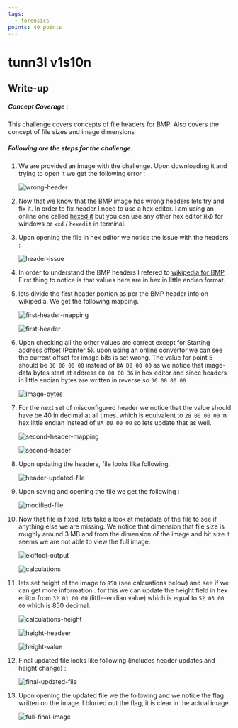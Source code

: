 ```yaml
---
tags:
  - forensics
points: 40 points
---
```

# tunn3l v1s10n

## Write-up
##### Concept Coverage :
This challenge covers concepts of file headers for BMP. Also covers the concept of file sizes and image dimensions 

##### Following are the steps for the challenge: 
1. We are provided an image with the challenge. Upon downloading it and trying to open it we get the following error : 
    
    ![wrong-header](../assets/tunnel-vision/wrong-header.png)
    
2. Now that we know that the BMP image has wrong headers lets try and fix it. In order to fix header I need to use a hex editor. I am using an online one called [hexed.it](https://hexed.it/) but you can use any other hex editor `HxD` for windows or `xxd` / `hexedit` in terminal.
   
3. Upon opening the file in hex editor we notice the issue with the headers :
    
    ![header-issue](../assets/tunnel-vision/header-issue.png)
    
4. In order to understand the BMP headers I refered to [wikipedia for BMP](https://en.wikipedia.org/wiki/BMP_file_format) . First thing to notice is that values here are in hex in little endian format.
   
5. lets divide the first header portion as per the BMP header info on wikipedia. We get the following mapping.
    
    ![first-header-mapping](../assets/tunnel-vision/first-header-mapping.png)
    
    ![first-header](../assets/tunnel-vision/first-header.png)
    
6. Upon checking all the other values are correct except for Starting address offset (Pointer 5). upon using an online convertor we can see the current offset for image bits is set wrong. The value for point 5 should be `36 00 00 00` instead of `BA D0 00 00` as we notice that image-data bytes start at address `00 00 00 36` in hex editor and since headers in little endian bytes are written in reverse so `36 00 00 00`
    
    ![Image-bytes](../assets/tunnel-vision/image-data.png)
    
7. For the next set of misconfigured header we notice that the value should have be 40 in decimal at all times. which is equivalent to `28 00 00 00` in hex little endian instead of `BA D0 00 00` so lets update that  as well. 
    
    ![second-header-mapping](../assets/tunnel-vision/second-header-mapping.png)
    
    ![second-header](../assets/tunnel-vision/second-header.png)
    
8. Upon updating the headers, file looks like following. 
    
    ![header-updated-file](../assets/tunnel-vision/header-updated-file.png)
    
9. Upon saving and opening the file we get the following :
    
    ![modified-file](../assets/tunnel-vision/modified-file.png)
    
10. Now that file is fixed, lets take a look at metadata of the file to see if anything else we are missing. We notice that dimension that file size is roughly around 3 MB and from the dimension of the image and bit size it seems we are not able to view the full image.
    
    ![exiftool-output](../assets/tunnel-vision/exiftool-output.png)
    
    ![calculations](../assets/tunnel-vision/calculations.png)
    
11. lets set height of the image to `850` (see calcuations below) and see if we can get more information . for this we can update the height field in hex editor from `32 01 00 00` (little-endian value) which is equal to `52 03 00 00`  which is 850 decimal. 
     
     ![calculations-height](../assets/tunnel-vision/calculations-height.png)
     
     ![height-headeer](../assets/tunnel-vision/height-header.png)
     
     ![height-value](../assets/tunnel-vision/height-value.png)
     
12. Final updated file looks like following (includes header updates and height change) : 
    
    ![final-updated-file](../assets/tunnel-vision/final-updated-file.png)
    
13. Upon opening the updated file we the following and we notice the flag written on the image. I blurred out the flag, it is clear in the actual image.
    
    ![full-final-image](../assets/tunnel-vision/full-final-image.png)